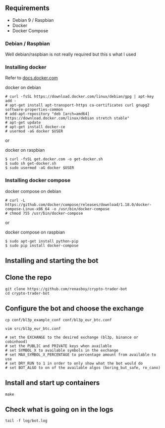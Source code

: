 ## Requirements

- Debian 9 / Raspbian
- Docker
- Docker Compose

### Debian / Raspbian

Well debian/raspbian is not really required but this s what I used

### Installing docker

Refer to [docs.docker.com](https://docs.docker.com)

docker on debian

```shell
# curl -fsSL https://download.docker.com/linux/debian/gpg | apt-key add -
# apt-get install apt-transport-https ca-certificates curl gnupg2 software-properties-common
# add-apt-repository "deb [arch=amd64] https://download.docker.com/linux/debian stretch stable"
# apt-get update
# apt-get install docker-ce
# usermod -aG docker $USER
```

or

docker on raspbian

```shell
$ curl -fsSL get.docker.com -o get-docker.sh
$ sudo sh get-docker.sh
$ sudo usermod -aG docker $USER
```


### Installing docker compose

docker compose on debian

```shell
# curl -L https://github.com/docker/compose/releases/download/1.18.0/docker-compose-Linux-x86_64 -o /usr/bin/docker-compose
# chmod 755 /usr/bin/docker-compose
```

or

docker compose on raspbian

```shell
$ sudo apt-get install python-pip
$ sudo pip install docker-compose
```

## Installing and starting the bot


## Clone the repo

```shell
git clone https://github.com/renasboy/crypto-trader-bot
cd crypto-trader-bot
```

## Configure the bot and choose the exchange
```shell
cp conf/bl3p_example_conf conf/bl3p_eur_btc.conf

vim src/bl3p_eur_btc.conf

# set the EXCHANGE to the desired exchange (bl3p, binance or cobinhood)
# set the PUBLIC and PRIVATE keys when available
# set SYMBOL_X to available symbols in the exchange
# set MAX_SYMBOL_X_PERCENTAGE to percentage amount from available to use
# set DRY_RUN to 1 in order to only show what the bot would do
# set BOT_ALGO to on of the available algos (boring_but_safe, ro_cano)
```

## Install and start up containers

```shell
make
```

## Check what is going on in the logs

```shell
tail -f log/bot.log
```

